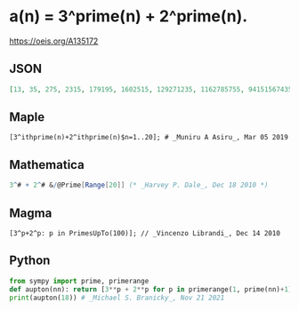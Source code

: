 # a\(n\) \= 3^prime\(n\) \+ 2^prime\(n\)\.
https://oeis.org/A135172
## JSON
```JSON
[13, 35, 275, 2315, 179195, 1602515, 129271235, 1162785755, 94151567435, 68630914235795, 617675543767595, 450284043329950835, 36472998576194041955, 328256976190630099835, 26588814499694991643115, 19383245676687219151537715, 14130386092315195257068234555, 127173474827954453552096993555]
```
## Maple
```Maple
[3^ithprime(n)+2^ithprime(n)$n=1..20]; # _Muniru A Asiru_, Mar 05 2019
```
## Mathematica
```Mathematica
3^# + 2^# &/@Prime[Range[20]] (* _Harvey P. Dale_, Dec 18 2010 *)
```
## Magma
```Magma
[3^p+2^p: p in PrimesUpTo(100)]; // _Vincenzo Librandi_, Dec 14 2010
```
## Python
```Python
from sympy import prime, primerange
def aupton(nn): return [3**p + 2**p for p in primerange(1, prime(nn)+1)]
print(aupton(18)) # _Michael S. Branicky_, Nov 21 2021
```
